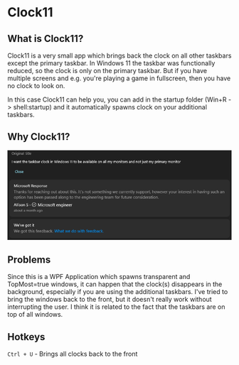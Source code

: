 # Clock11

## What is Clock11?

Clock11 is a very small app which brings back the clock on all other taskbars except the primary taskbar.
In Windows 11 the taskbar was functionally reduced, so the clock is only on the primary taskbar. But if you have
multiple screens and e.g. you're playing a game in fullscreen, then you have no clock to look on. 

In this case Clock11 can help you, you can add in the startup folder (Win+R -> shell:startup) and it automatically
spawns clock on your additional taskbars.

## Why Clock11?
![feedback.png](https://github.com/andyld97/Clock11/blob/main/Clock11/Assets/feedback.png)

## Problems

Since this is a WPF Application which spawns transparent and TopMost=true windows, it can happen that the clock(s)
disappears in the background, especially if you are using the additional taskbars. I've tried to bring the windows back to the front, but it doesn't really work without interrupting the user. I think it is related to the fact that the taskbars are on top of all windows.

## Hotkeys
`Ctrl + U` - Brings all clocks back to the front 
